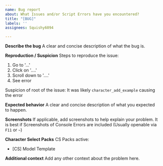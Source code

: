 ```yaml
---
name: Bug report
about: What Issues and/or Script Errors have you encountered?
title: "[BUG]"
labels: ''
assignees: Squishy6094

---
```


**Describe the bug**
A clear and concise description of what the bug is.

**Reproduction / Suspicion**
Steps to reproduce the issue:
1. Go to '...'
2. Click on '....'
3. Scroll down to '....'
4. See error

Suspicion of root of the issue:
It was likely `character_add_example` causing the error

**Expected behavior**
A clear and concise description of what you expected to happen.

**Screenshots**
If applicable, add screenshots to help explain your problem.
It is best if Screenshots of Console Errors are included (Usually openable via `F11` or `~`)

**Character Select Packs**
CS Packs active:
- [CS] Model Template

**Additional context**
Add any other context about the problem here.
